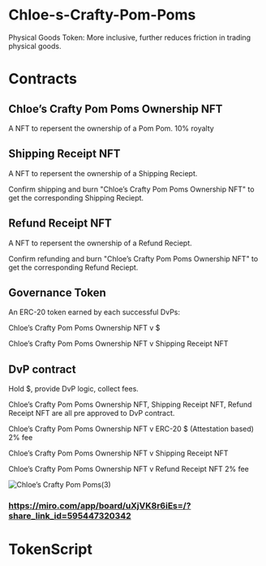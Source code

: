 # Chloe-s-Crafty-Pom-Poms
Physical Goods Token: More inclusive, further reduces friction in trading physical goods.


# Contracts

## Chloe’s Crafty Pom Poms Ownership NFT
A NFT to repersent the ownership of a Pom Pom. 10% royalty  

## Shipping Receipt NFT
A NFT to repersent the ownership of a Shipping Reciept. 

Confirm shipping and burn "Chloe’s Crafty Pom Poms Ownership NFT" to get the corresponding Shipping Reciept.    

## Refund Receipt NFT
A NFT to repersent the ownership of a Refund Reciept. 

Confirm refunding and burn "Chloe’s Crafty Pom Poms Ownership NFT" to get the corresponding Refund Reciept.    

## Governance Token
An ERC-20 token earned by each successful DvPs:

Chloe’s Crafty Pom Poms Ownership NFT v $

Chloe’s Crafty Pom Poms Ownership NFT v Shipping Receipt NFT

## DvP contract
Hold $, provide DvP logic, collect fees.

Chloe’s Crafty Pom Poms Ownership NFT, Shipping Receipt NFT, Refund Receipt NFT are all pre approved to DvP contract.

Chloe’s Crafty Pom Poms Ownership NFT v ERC-20 $ (Attestation based) 2% fee

Chloe’s Crafty Pom Poms Ownership NFT v Shipping Receipt NFT

Chloe’s Crafty Pom Poms Ownership NFT v Refund Receipt NFT 2% fee

![Chloe’s Crafty Pom Poms(3)](https://github.com/zhangzhongnan928/Chloe-s-Crafty-Pom-Poms/assets/33795543/4cdb0509-d709-4bf2-9178-336221aaae78)
### https://miro.com/app/board/uXjVK8r6iEs=/?share_link_id=595447320342


# TokenScript
